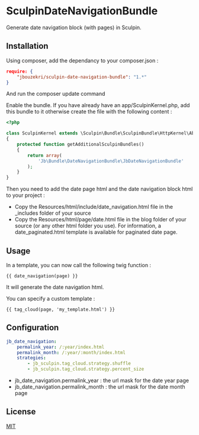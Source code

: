 SculpinDateNavigationBundle
===========================

Generate date navigation block (with pages) in Sculpin.

Installation
------------

Using composer, add the dependancy to your composer.json :

``` json
require: {
    "jbouzekri/sculpin-date-navigation-bundle": "1.*"
}
```

And run the composer update command

Enable the bundle. If you have already have an app/SculpinKernel.php, add this bundle to it otherwise create the file with the following content :

``` php
<?php

class SculpinKernel extends \Sculpin\Bundle\SculpinBundle\HttpKernel\AbstractKernel
{
    protected function getAdditionalSculpinBundles()
    {
        return array(
            'Jb\Bundle\DateNavigationBundle\JbDateNavigationBundle'
        );
    }
}
```

Then you need to add the date page html and the date navigation block html to your project :
* Copy the Resources/html/include/date_navigation.html file in the _includes folder of your source
* Copy the Resources/html/page/date.html file in the blog folder of your source (or any other html folder you use). For information, a date_paginated.html template is available for paginated date page.

Usage
-----

In a template, you can now call the following twig function :

``` twig
{{ date_navigation(page) }}
```

It will generate the date navigation html.

You can specify a custom template :

``` twig
{{ tag_cloud(page, 'my_template.html') }}
```

Configuration
-------------

``` yml
jb_date_navigation:
    permalink_year: /:year/index.html
    permalink_month: /:year/:month/index.html
    strategies:
        - jb_sculpin.tag_cloud.strategy.shuffle
        - jb_sculpin.tag_cloud.strategy.percent_size
```

* jb_date_navigation.permalink_year : the url mask for the date year page
* jb_date_navigation.permalink_month : the url mask for the date month page

License
-------

[MIT](LICENSE)

